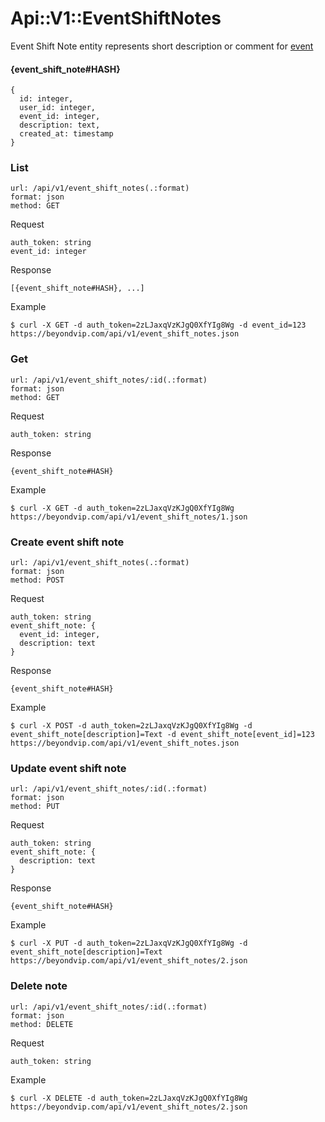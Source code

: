 # Api::V1::EventShiftNotes

Event Shift Note entity represents short description or comment for [event](/api/events.md)

#### {event_shift_note#HASH}
    {
      id: integer,
      user_id: integer,
      event_id: integer,
      description: text,
      created_at: timestamp
    }

### List
    url: /api/v1/event_shift_notes(.:format)
    format: json
    method: GET

  Request

    auth_token: string
    event_id: integer

  Response

    [{event_shift_note#HASH}, ...]

  Example

    $ curl -X GET -d auth_token=2zLJaxqVzKJgQ0XfYIg8Wg -d event_id=123 https://beyondvip.com/api/v1/event_shift_notes.json

### Get
    url: /api/v1/event_shift_notes/:id(.:format)
    format: json
    method: GET

  Request

    auth_token: string

  Response

    {event_shift_note#HASH}

  Example

    $ curl -X GET -d auth_token=2zLJaxqVzKJgQ0XfYIg8Wg https://beyondvip.com/api/v1/event_shift_notes/1.json

### Create event shift note
    url: /api/v1/event_shift_notes(.:format)
    format: json
    method: POST

  Request

    auth_token: string
    event_shift_note: {
      event_id: integer,
      description: text
    }

  Response

    {event_shift_note#HASH}

  Example

    $ curl -X POST -d auth_token=2zLJaxqVzKJgQ0XfYIg8Wg -d event_shift_note[description]=Text -d event_shift_note[event_id]=123 https://beyondvip.com/api/v1/event_shift_notes.json

### Update event shift note
    url: /api/v1/event_shift_notes/:id(.:format)
    format: json
    method: PUT

  Request

    auth_token: string
    event_shift_note: {
      description: text
    }

  Response

    {event_shift_note#HASH}

  Example

    $ curl -X PUT -d auth_token=2zLJaxqVzKJgQ0XfYIg8Wg -d event_shift_note[description]=Text https://beyondvip.com/api/v1/event_shift_notes/2.json

### Delete note
    url: /api/v1/event_shift_notes/:id(.:format)
    format: json
    method: DELETE

  Request

    auth_token: string

  Example

    $ curl -X DELETE -d auth_token=2zLJaxqVzKJgQ0XfYIg8Wg https://beyondvip.com/api/v1/event_shift_notes/2.json
